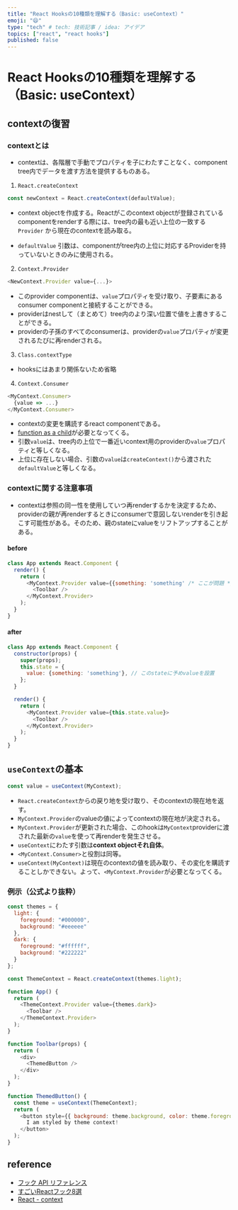 ```yaml
---
title: "React Hooksの10種類を理解する（Basic: useContext）"
emoji: "😄"
type: "tech" # tech: 技術記事 / idea: アイデア
topics: ["react", "react hooks"]
published: false
---
```


# React Hooksの10種類を理解する（Basic: useContext）
## contextの復習

### contextとは

- contextは、各階層で手動でプロパティを子にわたすことなく、component tree内でデータを渡す方法を提供するものある。

1. `React.createContext`

```javascript
const newContext = React.createContext(defaultValue);
```

- context objectを作成する。Reactがこのcontext objectが登録されているcomponentをrenderする際には、tree内の最も近い上位の一致する `Provider` から現在のcontextを読み取る。

- `defaultValue` 引数は、componentがtree内の上位に対応するProviderを持っていないときのみに使用される。

2. `Context.Provider`

```javascript
<NewContext.Provider value={...}>
```

- このprovider componentは、`value`プロパティを受け取り、子要素にあるconsumer componentと接続することができる。
- providerはnestして（まとめて）tree内のより深い位置で値を上書きすることができる。
- providerの子孫のすべてのconsumerは、providerの`value`プロパティが変更されるたびに再renderされる。

3. `Class.contextType`

- hooksにはあまり関係ないため省略

4. `Context.Consumer`

```javascript
<MyContext.Consumer>
  {value => ...}
</MyContext.Consumer>
```

- contextの変更を購読するreact componentである。
- [function as a child](https://ja.reactjs.org/docs/render-props.html#using-props-other-than-render)が必要となってくる。
- 引数`value`は、tree内の上位で一番近いcontext用のproviderの`value`プロパティと等しくなる。
- 上位に存在しない場合、引数の`value`は`createContext()`から渡された`defaultValue`と等しくなる。

### contextに関する注意事項

- contextは参照の同一性を使用していつ再renderするかを決定するため、providerの親が再renderするときにconsumerで意図しないrenderを引き起こす可能性がある。そのため、親のstateにvalueをリフトアップすることがある。

#### before

```javascript
class App extends React.Component {
  render() {
    return (
      <MyContext.Provider value={{something: 'something' /* ここが問題 */}}>
        <Toolbar />
      </MyContext.Provider>
    );
  }
}
```

#### after

```javascript
class App extends React.Component {
  constructor(props) {
    super(props);
    this.state = {
      value: {something: 'something'}, // このstateに予めvalueを設置
    };
  }

  render() {
    return (
      <MyContext.Provider value={this.state.value}>
        <Toolbar />
      </MyContext.Provider>
    );
  }
}
```

## `useContext`の基本

```javascript
const value = useContext(MyContext);
```

- `React.createContext`からの戻り地を受け取り、そのcontextの現在地を返す。
- `MyContext.Provider`のvalueの値によってcontextの現在地が決定される。
- `MyContext.Provider`が更新された場合、このhookは`MyContext`providerに渡された最新の`value`を使って再renderを発生させる。
- `useContext`にわたす引数は**context objectそれ自体**。
- `<MyContext.Consumer>`と役割は同等。
- `useContext(MyContext)`は現在のcontextの値を読み取り、その変化を購読することしかできない。よって、`<MyContext.Provider`が必要となってくる。

### 例示（公式より抜粋）

```javascript
const themes = {
  light: {
    foreground: "#000000",
    background: "#eeeeee"
  },
  dark: {
    foreground: "#ffffff",
    background: "#222222"
  }
};

const ThemeContext = React.createContext(themes.light);

function App() {
  return (
    <ThemeContext.Provider value={themes.dark}>
      <Toolbar />
    </ThemeContext.Provider>
  );
}

function Toolbar(props) {
  return (
    <div>
      <ThemedButton />
    </div>
  );
}

function ThemedButton() {
  const theme = useContext(ThemeContext);
  return (
    <button style={{ background: theme.background, color: theme.foreground }}>
      I am styled by theme context!
    </button>
  );
}
```

## reference

- [フック API リファレンス](https://ja.reactjs.org/docs/hooks-reference.html)
- [すごいReactフック8選](https://qiita.com/baby-degu/items/52dbb382bbaf6c43e2db)
- [React - context](https://ja.reactjs.org/docs/context.html)

